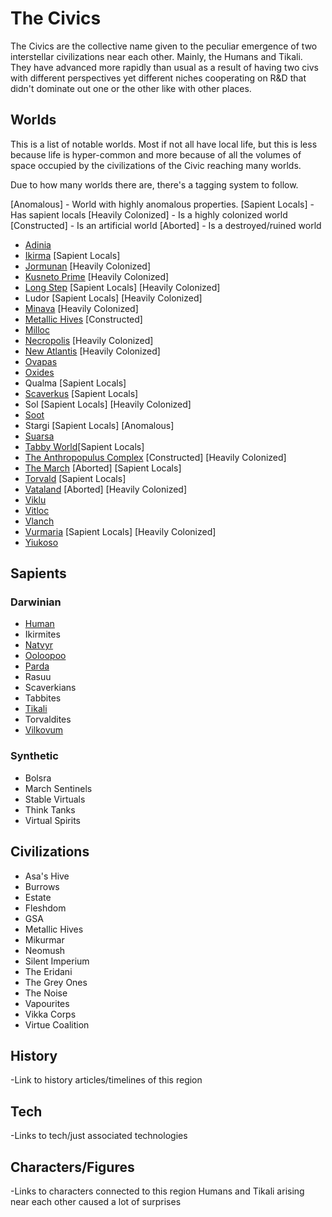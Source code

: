# The Civics

The Civics are the collective name given to the peculiar emergence of two interstellar civilizations near each other.  Mainly, the Humans and Tikali.  They have advanced more rapidly than usual as a result of having two civs with different perspectives yet different niches cooperating on R&D that didn't dominate out one or the other like with other places.

## Worlds

This is a list of notable worlds.  Most if not all have local life, but this is less because life is hyper-common and more because of all the volumes of space occupied by the civilizations of the Civic reaching many worlds.

Due to how many worlds there are, there's a tagging system to follow.

[Anomalous] - World with highly anomalous properties.
[Sapient Locals] - Has sapient locals
[Heavily Colonized] - Is a highly colonized world
[Constructed] - Is an artificial world
[Aborted] - Is a destroyed/ruined world

- [Adinia](../1_Worlds_Systems/Adina.md)
- [Ikirma](/Stellar_Abyss_Setting_Bible/1_Worlds_Systems/Ikirma.md) [Sapient Locals]
- [Jormunan](/Stellar_Abyss_Setting_Bible/1_Worlds_Systems/Jormunan.md) [Heavily Colonized]
- [Kusneto Prime](/Stellar_Abyss_Setting_Bible/1_Worlds_Systems/Kusneto_Prime.md) [Heavily Colonized]
- [Long Step](/Stellar_Abyss_Setting_Bible/1_Worlds_Systems/Long_Step.md) [Sapient Locals] [Heavily Colonized]
- Ludor [Sapient Locals] [Heavily Colonized]
- [Minava](/Stellar_Abyss_Setting_Bible/1_Worlds_Systems/Minava.md) [Heavily Colonized]
- [Metallic Hives](/Stellar_Abyss_Setting_Bible/1_Worlds_Systems/Metallic_Hives.md) [Constructed]
- [Milloc](/Stellar_Abyss_Setting_Bible/1_Worlds_Systems/Vitloc_Milloc.md)
- [Necropolis](/Stellar_Abyss_Setting_Bible/1_Worlds_Systems/Necropolis_Hub.md) [Heavily Colonized]
- [New Atlantis](/Stellar_Abyss_Setting_Bible/1_Worlds_Systems/New_Atlantis.md) [Heavily Colonized]
- [Ovapas](/Stellar_Abyss_Setting_Bible/1_Worlds_Systems/Ovapas.md)
- [Oxides](/Stellar_Abyss_Setting_Bible/1_Worlds_Systems/Oxides.md)
- Qualma [Sapient Locals]
- [Scaverkus](/Stellar_Abyss_Setting_Bible/1_Worlds_Systems/Scaverkus.md) [Sapient Locals]
- Sol [Sapient Locals] [Heavily Colonized]
- [Soot](/Stellar_Abyss_Setting_Bible/1_Worlds_Systems/Soot.md)
- Stargi [Sapient Locals] [Anomalous]
- [Suarsa](/Stellar_Abyss_Setting_Bible/1_Worlds_Systems/Suarsa.md)
- [Tabby World](/Stellar_Abyss_Setting_Bible/1_Worlds_Systems/Tabby_World.md)[Sapient Locals]
- [The Anthropopulus Complex](/Stellar_Abyss_Setting_Bible/1_Worlds_Systems/The_Anthropopulus_Complex.md) [Constructed] [Heavily Colonized]
- [The March](/Stellar_Abyss_Setting_Bible/1_Worlds_Systems/March.md) [Aborted] [Sapient Locals]
- [Torvald](/Stellar_Abyss_Setting_Bible/1_Worlds_Systems/Torvald.md) [Sapient Locals]
- [Vataland](/Stellar_Abyss_Setting_Bible/1_Worlds_Systems/Vataland.md) [Aborted] [Heavily Colonized]
- [Viklu](/Stellar_Abyss_Setting_Bible/1_Worlds_Systems/Viklu.md)
- [Vitloc](/Stellar_Abyss_Setting_Bible/1_Worlds_Systems/Vitloc_Milloc.md)
- [Vlanch](/Stellar_Abyss_Setting_Bible/1_Worlds_Systems/Vlanch.md)
- [Vurmaria](/Stellar_Abyss_Setting_Bible/1_Worlds_Systems/Vurmaria.md) [Sapient Locals] [Heavily Colonized]
- [Yiukoso](/Stellar_Abyss_Setting_Bible/1_Worlds_Systems/Yiukoso.md)

## Sapients

### Darwinian
- [Human](/Stellar_Abyss_Setting_Bible/2_Sapients/Human.md)
- Ikirmites
- [Natvyr](/Stellar_Abyss_Setting_Bible/2_Sapients/Natvyr.md)
- [Ooloopoo](/Stellar_Abyss_Setting_Bible/2_Sapients/ooloopoo.md)
- [Parda](/Stellar_Abyss_Setting_Bible/2_Sapients/Parda.md)
- Rasuu
- Scaverkians
- Tabbites
- [Tikali](/Stellar_Abyss_Setting_Bible/2_Sapients/Tikali.md)
- Torvaldites
- [Vilkovum](/Stellar_Abyss_Setting_Bible/2_Sapients/Vilkovum.md)



### Synthetic
- Bolsra
- March Sentinels
- Stable Virtuals
- Think Tanks
- Virtual Spirits

## Civilizations
- Asa's Hive
- Burrows
- Estate
- Fleshdom
- GSA
- Metallic Hives
- Mikurmar
- Neomush
- Silent Imperium
- The Eridani
- The Grey Ones
- The Noise
- Vapourites
- Vikka Corps
- Virtue Coalition


## History
-Link to history articles/timelines of this region
## Tech
-Links to tech/just associated technologies
## Characters/Figures
-Links to characters connected to this region
Humans and Tikali arising near each other caused a lot of surprises
